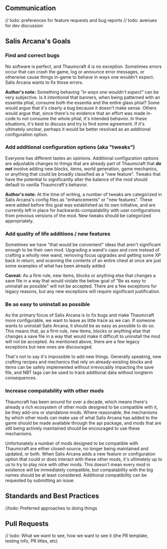 ## Communication
// todo: preferences for feature requests and bug reports
// todo: avenues for dev discussion

## Salis Arcana's Goals

### Find and correct bugs
No software is perfect, and Thaumcraft 4 is no exception. Sometimes errors occur that can crash the game, log or announce error messages, or otherwise cause things in-game to behave in ways one wouldn't expect. Salis Arcana wants to fix those errors.

**Author's note:** Something behaving *"in ways one wouldn't expect"* can be very subjective. Is it *intentional* that banners, when being patterned with an essentia phial, consume both the essentia and the entire glass phial? Some would argue that it's clearly a bug because it doesn't make sense. Others would argue that, since there's no evidence that an effort was made in-code to *not* consume the whole phial, it's intended behavior. In these situations, it's best to discuss and try to find some agreement. If it's ultimately unclear, perhaps it would be better resolved as an additional configuration option.

### Add additional configuration options (aka "tweaks")
Everyone has different tastes an opinions. Additional configuration options are adjustable changes to things that are already part of Thaumcraft that ***do not*** involve adding new blocks, items, world generation, game mechanics, or anything that could be broadly classified as a "new feature". Tweaks that have the potential to significantly alter the balance of the mod should default to vanilla Thaumcraft's behavior.

**Author's note:** At the time of writing, a number of tweaks are categorized in Salis Arcana's config files as "enhancements" or "new features". These were added before this goal was established as its own initiative, and are currently left in place for backwards-compatability with user configurations from previous versions of the mod. New tweaks should be categorized appropriately.

### Add quality of life additions / new features
Sometimes we have "that would be convenient" ideas that aren't significant enough to be their own mod. Upgrading a wand's caps and core instead of crafting a wholly new wand, removing focus upgrades and getting some XP back in return, and scanning the contents of an entire chest at once are just some examples of what has been already added.

**Caveat:** As a firm rule, new items, blocks or anything else that changes a save file in a way that would violate the below goal of "Be as easy to uninstall as possible" will not be accepted. There are a few exceptions for legacy reasons, but any new exceptions will require significant justification.

### Be as easy to uninstall as possible
As the primary focus of Salis Arcana is to fix bugs and make Thaumcraft more configurable, we want to leave as little trace as we can. If someone wants to uninstall Salis Arcana, it should be as easy as possible to do so. This means that, as a firm rule, new items, blocks or anything else that changes a save file in a way that would make it difficult to uninstall the mod will not be accepted. As mentioned above, there are a few legacy exceptions but new ones are discouraged.

That's not to say it's impossible to add new things. Generally speaking, new crafting recipes and mechanics that rely on already-existing blocks and items can be safely implemented without irrevocably impacting the save file, and NBT tags can be used to track additional data without longterm consequences.

### Increase compatability with other mods
Thaumcraft has been around for over a decade, which means there's already a rich ecosystem of other mods designed to be compatible with it, be they add-ons or standalone mods. Where reasonable, the mechanisms by which other mods can make use of what Salis Arcana has added to the game should be made available through the api package, and mods that are still being actively maintained should be encouraged to use these mechanisms.

Unfortunately a number of mods designed to be compatible with Thaumcraft are either closed-source, no longer being maintained and updated, or both. When Salis Arcana adds a new feature or configuration option that could or does interact with these other mods, it's ultimately up to us to try to play nice with other mods. This doesn't mean every mod in existence will be immediately compatible, but compatability with the big names should be at least considered. Additional compatibility can be requested by submitting an issue.

## Standards and Best Practices
//todo: Preferred approaches to doing things

## Pull Requests
// todo: What we want to see, how we want to see it (the PR template, testing info, PR titles, etc)
